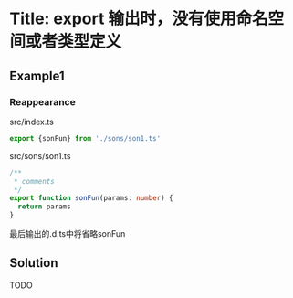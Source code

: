 <!--
 * @Author: xuziyong
 * @Date: 2021-11-07 16:09:52
 * @LastEditors: xuziyong
 * @LastEditTime: 2021-11-07 21:32:52
 * @Description: TODO
-->

# Title: export 输出时，没有使用命名空间或者类型定义

## Example1

### Reappearance

src/index.ts

``` typescript
export {sonFun} from './sons/son1.ts'
```

src/sons/son1.ts

``` typescript
/**
 * comments
 */
export function sonFun(params: number) {
  return params
}
```

最后输出的.d.ts中将省略sonFun

## Solution

TODO
